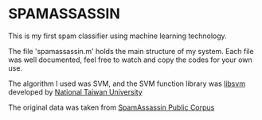 # SPAMASSASSIN

This is my first spam classifier using machine learning technology.

The file 'spamassassin.m' holds the main structure of my system. Each file was well documented, feel free to watch and copy the codes for your own use.

The algorithm I used was SVM, and the SVM function library was [libsvm](https://www.csie.ntu.edu.tw/~cjlin/libsvm/) developed by [National Taiwan University](https://www.csie.ntu.edu.tw/)

The original data was taken from [SpamAssassin Public Corpus](http://spamassassin.apache.org/publiccorpus/)
